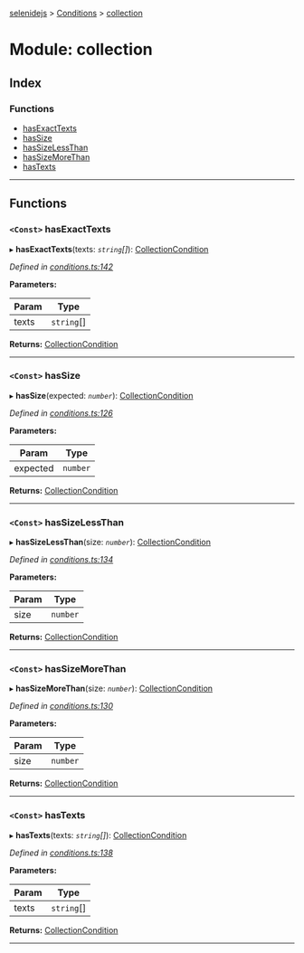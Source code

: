 [selenidejs](../README.md) > [Conditions](../modules/conditions.md) > [collection](../modules/conditions.collection.md)

# Module: collection

## Index

### Functions

* [hasExactTexts](conditions.collection.md#hasexacttexts)
* [hasSize](conditions.collection.md#hassize)
* [hasSizeLessThan](conditions.collection.md#hassizelessthan)
* [hasSizeMoreThan](conditions.collection.md#hassizemorethan)
* [hasTexts](conditions.collection.md#hastexts)

---

## Functions

<a id="hasexacttexts"></a>

### `<Const>` hasExactTexts

▸ **hasExactTexts**(texts: *`string`[]*): [CollectionCondition](../#collectioncondition)

*Defined in [conditions.ts:142](https://github.com/KnowledgeExpert/selenidejs/blob/master/lib/conditions.ts#L142)*

**Parameters:**

| Param | Type |
| ------ | ------ |
| texts | `string`[] |

**Returns:** [CollectionCondition](../#collectioncondition)

___
<a id="hassize"></a>

### `<Const>` hasSize

▸ **hasSize**(expected: *`number`*): [CollectionCondition](../#collectioncondition)

*Defined in [conditions.ts:126](https://github.com/KnowledgeExpert/selenidejs/blob/master/lib/conditions.ts#L126)*

**Parameters:**

| Param | Type |
| ------ | ------ |
| expected | `number` |

**Returns:** [CollectionCondition](../#collectioncondition)

___
<a id="hassizelessthan"></a>

### `<Const>` hasSizeLessThan

▸ **hasSizeLessThan**(size: *`number`*): [CollectionCondition](../#collectioncondition)

*Defined in [conditions.ts:134](https://github.com/KnowledgeExpert/selenidejs/blob/master/lib/conditions.ts#L134)*

**Parameters:**

| Param | Type |
| ------ | ------ |
| size | `number` |

**Returns:** [CollectionCondition](../#collectioncondition)

___
<a id="hassizemorethan"></a>

### `<Const>` hasSizeMoreThan

▸ **hasSizeMoreThan**(size: *`number`*): [CollectionCondition](../#collectioncondition)

*Defined in [conditions.ts:130](https://github.com/KnowledgeExpert/selenidejs/blob/master/lib/conditions.ts#L130)*

**Parameters:**

| Param | Type |
| ------ | ------ |
| size | `number` |

**Returns:** [CollectionCondition](../#collectioncondition)

___
<a id="hastexts"></a>

### `<Const>` hasTexts

▸ **hasTexts**(texts: *`string`[]*): [CollectionCondition](../#collectioncondition)

*Defined in [conditions.ts:138](https://github.com/KnowledgeExpert/selenidejs/blob/master/lib/conditions.ts#L138)*

**Parameters:**

| Param | Type |
| ------ | ------ |
| texts | `string`[] |

**Returns:** [CollectionCondition](../#collectioncondition)

___

